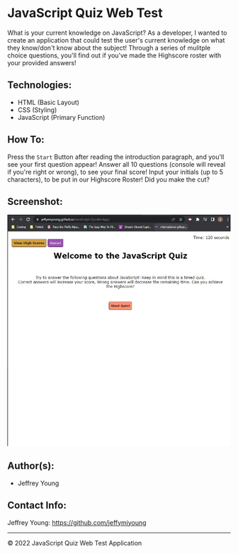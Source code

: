 # JavaScript Quiz Web Test
What is your current knowledge on JavaScript? As a developer, I wanted to create an application that could test the user's current knowledge on what they know/don't know about the subject! Through a series of mulitple choice questions, you'll find out if you've made the Highscore roster with your provided answers!

## Technologies:
* HTML (Basic Layout)
* CSS (Styling)
* JavaScript (Primary Function)

## How To:
Press the `Start` Button after reading the introduction paragraph, and you'll see your first question appear! Answer all 10 questions (console will reveal if you're right or wrong), to see your final score! Input your initials (up to 5 characters), to be put in our Highscore Roster! Did you make the cut?

## Screenshot:
![This is the starting screen for the JavaScript Quiz Web Test Application](./assets/images/screenshot.JPG)


## Author(s):
* Jeffrey Young

## Contact Info:
Jeffrey Young: https://github.com/jeffymiyoung

---
© 2022 JavaScript Quiz Web Test Application